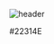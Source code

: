 ![header](https://capsule-render.vercel.app/api?type=venom&height=140&color=gradient&text=YU%20JUNG&section=header&reversal=false&fontSize=26&rotate=0&descAlign=50&desc=yujung24&descSize=10&textBg=false&descAlignY=63&fontAlign=50)



#22314E

##
<!--
**yujung24/yujung24** is a ✨ _special_ ✨ repository because its `README.md` (this file) appears on your GitHub profile.

Here are some ideas to get you started:

- 🔭 I’m currently working on ...
- 🌱 I’m currently learning ...
- 👯 I’m looking to collaborate on ...
- 🤔 I’m looking for help with ...
- 💬 Ask me about ...
- 📫 How to reach me: ...
- 😄 Pronouns: ...
- ⚡ Fun fact: ...
-->


